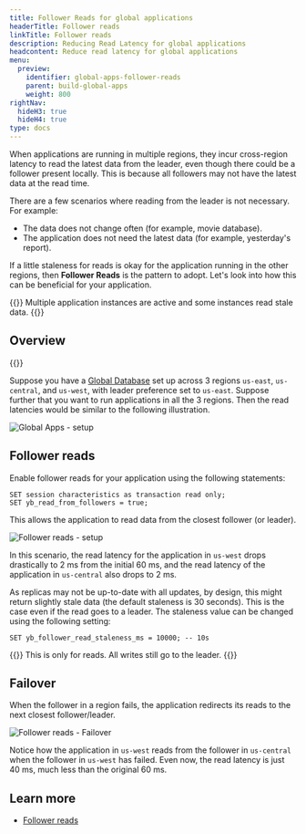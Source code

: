 ```yaml
---
title: Follower Reads for global applications
headerTitle: Follower reads
linkTitle: Follower reads
description: Reducing Read Latency for global applications
headcontent: Reduce read latency for global applications
menu:
  preview:
    identifier: global-apps-follower-reads
    parent: build-global-apps
    weight: 800
rightNav:
  hideH3: true
  hideH4: true
type: docs
---
```



When applications are running in multiple regions, they incur cross-region latency to read the latest data from the leader, even though there could be a follower present locally. This is because all followers may not have the latest data at the read time.

There are a few scenarios where reading from the leader is not necessary. For example:

- The data does not change often (for example, movie database).
- The application does not need the latest data (for example, yesterday's report).

If a little staleness for reads is okay for the application running in the other regions, then **Follower Reads** is the pattern to adopt. Let's look into how this can be beneficial for your application.

{{<tip>}}
Multiple application instances are active and some instances read stale data.
{{</tip>}}

## Overview

{{<cluster-setup-tabs>}}

Suppose you have a [Global Database](./global-database) set up across 3 regions `us-east`, `us-central`, and `us-west`, with leader preference set to `us-east`. Suppose further that you want to run applications in all the 3 regions. Then the read latencies would be similar to the following illustration.

![Global Apps - setup](/images/develop/global-apps/global-apps-follower-reads-setup.png)

## Follower reads

Enable follower reads for your application using the following statements:

```plpgsql
SET session characteristics as transaction read only;
SET yb_read_from_followers = true;
```

This allows the application to read data from the closest follower (or leader).

![Follower reads - setup](/images/develop/global-apps/global-apps-follower-reads-final.png)

In this scenario, the read latency for the application in `us-west` drops drastically to 2 ms from the initial 60 ms, and the read latency of the application in `us-central` also drops to 2 ms.

As replicas may not be up-to-date with all updates, by design, this might return slightly stale data (the default staleness is 30 seconds). This is the case even if the read goes to a leader. The staleness value can be changed using the following setting:

```plpgsql
SET yb_follower_read_staleness_ms = 10000; -- 10s
```

{{<note>}}
This is only for reads. All writes still go to the leader.
{{</note>}}

## Failover

When the follower in a region fails, the application redirects its reads to the next closest follower/leader.

![Follower reads - Failover](/images/develop/global-apps/global-apps-follower-reads-failover.png)

Notice how the application in `us-west` reads from the follower in `us-central` when the follower in `us-west` has failed. Even now, the read latency is just 40 ms, much less than the original 60 ms.

## Learn more

- [Follower reads](../../../explore/ysql-language-features/going-beyond-sql/follower-reads-ysql/)

